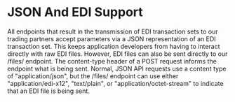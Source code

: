 # JSON And EDI Support
All endpoints that result in the transmission of EDI transaction sets to our
trading partners accept parameters via a JSON representation of an EDI
transaction set. This keeps application developers from having to interact
directly with raw EDI files. However, EDI files can also be sent directly to
our /files/ endpoint. The content-type header of a POST request informs the
endpoint what is being sent. Normal, JSON API requests use a content type of
"application/json", but the /files/ endpoint can use either
"application/edi-x12", "text/plain", or "application/octet-stream" to indicate
that an EDI file is being sent.
